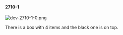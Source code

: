 #### 2710-1
![dev-2710-1-0.png](https://github.com/lil-lab/nlvr/raw/master/nlvr/dev/images/3/dev-2710-1-0.png "dev-2710-1-0.png")

There is a box with 4 items and the black one is on top.